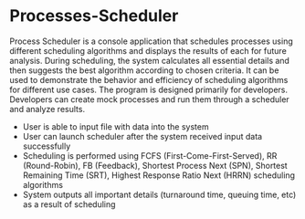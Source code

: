 # Processes-Scheduler

Process Scheduler is a console application that schedules processes using different scheduling algorithms and displays the results of each for future analysis. During scheduling, the system calculates all essential details and then suggests the best algorithm according to chosen criteria. It can be used to demonstrate the behavior and efficiency of scheduling algorithms for different use cases.
The program is designed primarily for developers. Developers can create mock processes and run them through a scheduler and analyze results. 

- User is able to input file with data into the system
- User can launch scheduler after the system received input data successfully
- Scheduling is performed using FCFS (First-Come-First-Served), RR (Round-Robin), FB (Feedback), Shortest Process Next (SPN), Shortest Remaining Time (SRT), Highest Response Ratio Next (HRRN)  scheduling algorithms 
- System outputs all important details (turnaround time, queuing time, etc) as a result of scheduling
